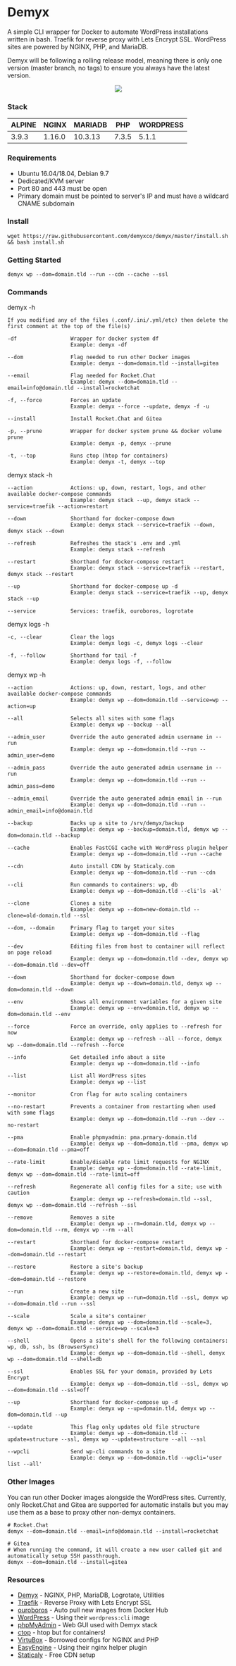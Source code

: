 # Demyx
A simple CLI wrapper for Docker to automate WordPress installations written in bash. Traefik for reverse proxy with Lets Encrypt SSL. WordPress sites are powered by NGINX, PHP, and MariaDB.

Demyx will be following a rolling release model, meaning there is only one version (master branch, no tags) to ensure you always have the latest version.

<p align="center">
    <img src="https://i.imgur.com/WqMCNEd.gif">
</p>

### Stack
ALPINE | NGINX | MARIADB | PHP | WORDPRESS
------------- | ------------- | ------------- | ------------- | -------------
3.9.3 | 1.16.0 | 10.3.13 | 7.3.5 | 5.1.1

### Requirements
* Ubuntu 16.04/18.04, Debian 9.7
* Dedicated/KVM server
* Port 80 and 443 must be open
* Primary domain must be pointed to server's IP and must have a wildcard CNAME subdomain

### Install
```
wget https://raw.githubusercontent.com/demyxco/demyx/master/install.sh && bash install.sh
```

### Getting Started
```
demyx wp --dom=domain.tld --run --cdn --cache --ssl
```

### Commands
demyx -h
```
If you modified any of the files (.conf/.ini/.yml/etc) then delete the first comment at the top of the file(s)

-df                 Wrapper for docker system df
                    Example: demyx -df

--dom               Flag needed to run other Docker images
                    Example: demyx --dom=domain.tld --install=gitea

--email             Flag needed for Rocket.Chat
                    Example: demyx --dom=domain.tld --email=info@domain.tld --install=rocketchat

-f, --force         Forces an update
                    Example: demyx --force --update, demyx -f -u

--install           Install Rocket.Chat and Gitea

-p, --prune         Wrapper for docker system prune && docker volume prune
                    Example: demyx -p, demyx --prune

-t, --top           Runs ctop (htop for containers)
                    Example: demyx -t, demyx --top
```

demyx stack -h
```
--action            Actions: up, down, restart, logs, and other available docker-compose commands
                    Example: demyx stack --up, demyx stack --service=traefik --action=restart

--down              Shorthand for docker-compose down
                    Example: demyx stack --service=traefik --down, demyx stack --down

--refresh           Refreshes the stack's .env and .yml
                    Example: demyx stack --refresh

--restart           Shorthand for docker-compose restart
                    Example: demyx stack --service=traefik --restart, demyx stack --restart

--up                Shorthand for docker-compose up -d
                    Example: demyx stack --service=traefik --up, demyx stack --up

--service           Services: traefik, ouroboros, logrotate
```

demyx logs -h
```
-c, --clear         Clear the logs
                    Example: demyx logs -c, demyx logs --clear

-f, --follow        Shorthand for tail -f
                    Example: demyx logs -f, --follow
```

demyx wp -h
```
--action            Actions: up, down, restart, logs, and other available docker-compose commands
                    Example: demyx wp --dom=domain.tld --service=wp --action=up

--all               Selects all sites with some flags
                    Example: demyx wp --backup --all

--admin_user        Override the auto generated admin username in --run
                    Example: demyx wp --dom=domain.tld --run --admin_user=demo

--admin_pass        Override the auto generated admin username in --run
                    Example: demyx wp --dom=domain.tld --run --admin_pass=demo

--admin_email       Override the auto generated admin email in --run
                    Example: demyx wp --dom=domain.tld --run --admin_email=info@domain.tld

--backup            Backs up a site to /srv/demyx/backup
                    Example: demyx wp --backup=domain.tld, demyx wp --dom=domain.tld --backup

--cache             Enables FastCGI cache with WordPress plugin helper
                    Example: demyx wp --dom=domain.tld --run --cache

--cdn               Auto install CDN by Staticaly.com
                    Example: demyx wp --dom=domain.tld --run --cdn

--cli               Run commands to containers: wp, db
                    Example: demyx wp --dom=domain.tld --cli'ls -al'

--clone             Clones a site
                    Example: demyx wp --dom=new-domain.tld --clone=old-domain.tld --ssl

--dom, --domain     Primary flag to target your sites
                    Example: demyx wp --dom=domain.tld --flag

--dev               Editing files from host to container will reflect on page reload
                    Example: demyx wp --dom=domain.tld --dev, demyx wp --dom=domain.tld --dev=off

--down              Shorthand for docker-compose down
                    Example: demyx wp --down=domain.tld, demyx wp --dom=domain.tld --down

--env               Shows all environment variables for a given site
                    Example: demyx wp --env=domain.tld, demyx wp --dom=domain.tld --env

--force             Force an override, only applies to --refresh for now
                    Example: demyx wp --refresh --all --force, demyx wp --dom=domain.tld --refresh --force

--info              Get detailed info about a site
                    Example: demyx wp --dom=domain.tld --info

--list              List all WordPress sites
                    Example: demyx wp --list

--monitor           Cron flag for auto scaling containers

--no-restart        Prevents a container from restarting when used with some flags
                    Example: demyx wp --dom=domain.tld --run --dev --no-restart

--pma               Enable phpmyadmin: pma.prmary-domain.tld
                    Example: demyx wp --dom=domain.tld --pma, demyx wp --dom=domain.tld --pma=off

--rate-limit        Enable/disable rate limit requests for NGINX
                    Example: demyx wp --dom=domain.tld --rate-limit, demyx wp --dom=domain.tld --rate-limit=off

--refresh           Regenerate all config files for a site; use with caution
                    Example: demyx wp --refresh=domain.tld --ssl, demyx wp --dom=domain.tld --refresh --ssl

--remove            Removes a site
                    Example: demyx wp --rm=domain.tld, demyx wp --dom=domain.tld --rm, demyx wp --rm --all

--restart           Shorthand for docker-compose restart
                    Example: demyx wp --restart=domain.tld, demyx wp --dom=domain.tld --restart

--restore           Restore a site's backup
                    Example: demyx wp --restore=domain.tld, demyx wp --dom=domain.tld --restore

--run               Create a new site
                    Example: demyx wp --run=domain.tld --ssl, demyx wp --dom=domain.tld --run --ssl

--scale             Scale a site's container
                    Example: demyx wp --dom=domain.tld --scale=3, demyx wp --dom=domain.tld --service=wp --scale=3

--shell             Opens a site's shell for the following containers: wp, db, ssh, bs (BrowserSync)
                    Example: demyx wp --dom=domain.tld --shell, demyx wp --dom=domain.tld --shell=db

--ssl               Enables SSL for your domain, provided by Lets Encrypt
                    Example: demyx wp --dom=domain.tld --ssl, demyx wp --dom=domain.tld --ssl=off

--up                Shorthand for docker-compose up -d
                    Example: demyx wp --up=domain.tld, demyx wp --dom=domain.tld --up

--update            This flag only updates old file structure
                    Example: demyx wp --dom=domain.tld --update=structure --ssl, demyx wp --update=structure --all --ssl

--wpcli             Send wp-cli commands to a site
                    Example: demyx wp --dom=domain.tld --wpcli='user list --all'
```

### Other Images
You can run other Docker images alongside the WordPress sites. Currently, only Rocket.Chat and Gitea are supported for automatic installs but you may use them as a base to proxy other non-demyx containers.

```
# Rocket.Chat
demyx --dom=domain.tld --email=info@domain.tld --install=rocketchat
```

```
# Gitea
# When running the command, it will create a new user called git and automatically setup SSH passthrough.
demyx --dom=domain.tld --install=gitea
```

### Resources
* [Demyx](https://hub.docker.com/u/demyx) - NGINX, PHP, MariaDB, Logrotate, Utilities
* [Traefik](https://hub.docker.com/_/traefik) - Reverse Proxy with Lets Encrypt SSL
* [ouroboros](https://hub.docker.com/r/pyouroboros/ouroboros) - Auto pull new images from Docker Hub
* [WordPress](https://hub.docker.com/_/wordpress) - Using their `wordpress:cli` image
* [phpMyAdmin](https://hub.docker.com/r/phpmyadmin/phpmyadmin) - Web GUI used with Demyx stack
* [ctop](https://ctop.sh) - htop but for containers!
* [VirtuBox](https://github.com/VirtuBox/ubuntu-nginx-web-server) - Borrowed configs for NGINX and PHP
* [EasyEngine](https://easyengine.io/) - Using their nginx helper plugin
* [Staticaly](https://www.staticaly.com/) - Free CDN setup